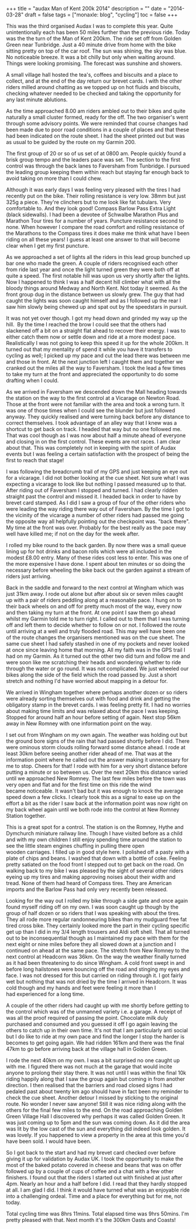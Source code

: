 +++
title = "audax  Man of Kent 200k 2014"
description = ""
date = "2014-03-28"
draft = false
tags = ["monaxle: blog", "cycling"]
toc = false
+++

This was the third organised Audax I was to complete this year. Quite unintentionally each has been 50 miles further than the previous ride. Today was the the turn of the Man of Kent 200km. The ride set off from Golden Green near Tunbridge. Just a 40 minute drive from home with the bike sitting pretty on top of the car roof. The sun was shining, the sky was blue. No noticeable breeze. It was a bit chilly but only when waiting around. Things were looking promising. The forecast was sunshine and showers.

A small village hall hosted the tea's, coffees and biscuits and a place to collect, and at the end of the day return our brevet cards. I with the other riders milled around chatting as we topped up on hot fluids and biscuits, checking whatever needed to be checked and taking the opportunity for any last minute ablutions.

As the time approached 8.00 am riders ambled out to their bikes and quite naturally a small cluster formed, ready for the off. The two organiser's went through some advisory points. We were reminded that course changes had been made due to poor road conditions in a couple of places and that these had been indicated on the route sheet. I had the sheet printed out but was as usual to be guided by the route on my Garmin 200.

The first group of 20 or so of us set of at 0800 am. People quickly found a brisk group tempo and the leaders pace was set. The section to the first control was through the back lanes to Faversham from Tunbridge. I pursued the leading group keeping them within reach but staying far enough back to avoid taking on more than I could chew.

Although it was early days I was feeling very pleased with the tires I had recently put on the bike. Their rolling resistance is very low. 38mm but just 325g a piece. They're clinchers but to me look like fat tubulars. Very comfortable to. And they look good! Compass Barlow Pass Extra Light (black sidewalls). I had been a devotee of Schwalbe Marathon Plus and Marathon Tour tires for a number of years. Puncture resistance second to none. When however I compare the road comfort and rolling resistance of the Marathons to the Compass tires it does make me think what have I been riding on all these years! I guess at least one answer to that will become clear when I get my first puncture.

As we approached a set of lights all the riders in this lead group bunched up bar one who made the green. A couple of riders recognised each other from ride last year and once the light turned green they were both off at quite a speed. The first notable hill was upon us very shortly after the lights. Now I happened to think I was a half decent hill climber what with all the bloody things around Medway and North Kent. Not today it seemed. As the front group dug in the distance between us slowly grew. The guy that had caught the lights was soon caught himself and as I followed up the rear I saw him slowly being chewed up and spat out by the speedstars in pursuit.

It was not yet over though. I got my head down and grinded my way up the hill.  By the time I reached the brow I could see that the others had slackened off a bit on a straight flat ahead to recover their energy. I was to either catch them now or settle down and ride at a more modest pace. Realistically I was not going to keep this speed it up for the whole 200km. It turned out that my mentality of spend it while you have it transfers to cycling as well; I picked up my pace and cut the lead there was between me and those in front. At the next junction left I caught them and together we cranked out the miles all the way to Faversham. I took the lead a few times to take my turn at the front and appreciated the opportunity to do some drafting when I could.

As we arrived in Faversham we descended down the Mall heading towards the station on the way to the first control at a Vicarage on Newton Road. Those at the front were not familiar with the area and took a wrong turn. It was one of those times when I could see the blunder but just followed anyway. They quickly realised and were turning back before any distance to correct themselves. I took advantage of an alley way that I knew was a shortcut to get back on track. I headed that way but no one followed me. That was cool though as I was now about half a minute ahead of everyone and closing in on the first control. These events are not races. I am clear about that. This was completely not in keeping with the spirit of Audax events but I was feeling a certain satisfaction with the prospect of being the first to reach that stage!

I was following the breadcrumb trail of my GPS and just keeping an eye out for a vicarage. I did not bother looking at the cue sheet. Not sure what I was expecting a vicarage to look like but nothing I passed measured up to that. After riding out of Faversham I stopped and turned. I had clearly ridden straight past the control and missed it. I headed back in order to have by brevet card stamped. As I did I saw a group of four of the other riders who were leading the way riding there way out of Faversham. By the time I got to the vicinity of the vicarage a number of other riders had passed me going the opposite way all helpfully pointing out the checkpoint was. "back there". My time at the front was over. Probably for the best really as the pace may well have killed me; if not on the day for the week after. 

I rolled my bike round to the back garden. By now there was a small queue lining up for hot drinks and bacon rolls which were all included in the modest £8.00 entry. Many of these rides cost less to enter. This was one of the more expensive I have done. I spent about ten minutes or so doing the necessary before wheeling the bike back out the garden against a stream of riders just arriving.

Back in the saddle and forward to the next control at Wingham which was just 31km away. I rode out alone but after about six or seven miles caught up with a pair of riders peddling along at a reasonable pace. I hung on to their back wheels on and off for pretty much most of the way, every now and then taking my turn at the front. At one point I saw them go ahead whilst my Garmin told me to turn right. I called out to them that I was turning off and left them to decide whether to follow on or not. I followed the route until arriving at a well and truly flooded road. This may well have been one of the route changes the organisers mentioned was on the cue sheet. The same cue sheet I had safely stashed in one of my pockets and never looked at once since leaving home that morning. All my faith was in the GPS trail I had on my Garmin. As it turned out the other two did turn and follow me and were soon like me scratching their heads and wondering whether to ride through the water or go round. It was not complicated. We just wheeled our bikes along the side of the field which the road passed by. Just a short stretch and nothing I'd have worried about mapping in a detour for.

We arrived in Wingham together where perhaps another dozen or so riders were already sorting themselves out with food and drink and getting the obligatory stamp in the brevet cards. I was feeling pretty fit. I had no worries about making time limits and was relaxed about the pace I was keeping. Stopped for around half an hour before setting of again. Next stop 56km away in New Romney with one information point on the way.

I set out from Wingham on my own again. The weather was holding out but the ground bore signs of the rain that had passed shortly before I did. There were ominous storm clouds rolling forward some distance ahead. I rode at least 30km before seeing another rider ahead of me. That was at the information point where he called out the answer making it unnecessary for me to stop. Cheers for that! I rode with him for a very short distance before putting a minute or so between us. Over the next 20km this distance varied until we approached New Romney. The last few miles before the town was very open and flat and for the first time on this ride the wind became noticeable. It wasn't bad but it was enough to knock the average speed down a few clicks. I clearly took this as a signal to ease up on the effort a bit as the rider I saw back at the information point was now right on my back wheel again until we both rode into the control at New Romney Station together.

This is a great spot for a control. The station is on the Romney, Hythe and Dymchurch miniature railway line. Though I have visited before as a child and with my own children I still enjoy spending time around the station to see the little steam engines chuffing in pulling there open wooden carriages.
I filled up in good style here. I polished off a pasty with a plate of chips and beans. I washed that down with a bottle of coke. Feeling pretty satiated on the food front I stepped out to get back on the road. On walking back to my bike I was pleased by the sight of several other riders eyeing up my tires and making approving noises about their width and tread. None of them had heard of Compass tires. They are American imports and the Barlow Pass had only very recently been released.

Looking for the way out I rolled my bike through a side gate and once again found myself riding off on my own. I was soon caught up though by the group of half dozen or so riders that I was speaking with about the tires. They all rode more regular randonneuring bikes than my mudguard free fat tired cross bike. They certainly looked more the part in their cycling specific get up than I did in my 3/4 length trousers and Aldi soft shell. That all turned out to be inconsequential though as I maintained my pace with them for the next eight or nine miles before they all slowed down at a junction and I continued on ahead at the same pace. 
The stretch from New Romney to the next control at Headcorn was 36km. On the way the weather finally turned as it had been threatening to do since Wingham. A cold front swept in and before long hailstones were bouncing off the road and stinging my eyes and face. I was not dressed for this but carried on riding through it. I got fairly wet but nothing that was not dried by the time I arrived in Headcorn. It was cold though and my hands and feet were feeling it more than I had experienced for a long time.

A couple of the other riders had caught up with me shortly before getting to the control which was of the unmanned variety i.e. a garage. A receipt of was all the proof required of passing the point. Chocolate milk duly purchased and consumed and you guessed it off I go again leaving the others to catch up in their own time. It's not that I am particularly anti social but I do like to ride at my own pace and find the longer I stop the harder is becomes to get going again. We had ridden 161km and there was the final 47km to go before arriving back at the village hall in Golden Green.

I rode the next 40km on my own. I was a bit surprised no one caught up with me. I figured there was not much at the garage that would incite anyone to prolong their stay there. It was not until I was within the final 10k riding happily along that I saw the group again but coming in from another direction. I then realised that the barriers and road closed signs I had pedaled past about twenty km ago should have in fact been my reminder to check the cue sheet. Another detour I missed by sticking to the original route. No wonder I never saw anyone! Still it was nice riding along with the others for the final few miles to the end. 
On the road approaching Golden Green Village Hall I discovered why perhaps it was called Golden Green. It was just coming up to 5pm and the sun was coming down. As it did the area was lit by the low cast of the sun and everything did indeed look golden. It was lovely. If you happened to view a property in the area at this time you'd have been sold. I would have been.

So I got back to the start and had my brevet card checked over before giving it up for validation by Audax UK. I took the opportunity to make the most of the baked potato covered in cheese and beans that was on offer followed up by a couple of cups of coffee and a chat with a few other finishers. 
I found out that the riders I started out with finished at just after 4pm. Nearly an hour and a half before I did. I read that they hardly stopped at all. I am glad I did. I think it would have turned what was an enjoyable ride into a challenging ordeal. Time and a place for everything but for me, not today. 

Total cycling time was 8hrs 11mins. Total elapsed time was 9hrs 50mins. I'm pretty pleased with that. Next month it's the 300km Oasts and Coasts!